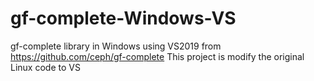 # gf-complete-Windows-VS
 gf-complete library in Windows using VS2019 
from https://github.com/ceph/gf-complete
This project is modify the original Linux code to VS
